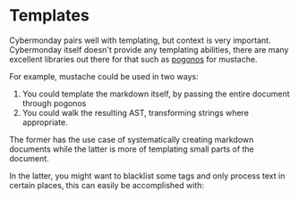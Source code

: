 # Templates

Cybermonday pairs well with templating, but context is very important.
Cybermonday itself doesn't provide any templating abilities, there are many
excellent libraries out there for that such as
[pogonos](https://github.com/athos/pogonos) for mustache.

For example, mustache could be used in two ways:

1. You could template the markdown itself, by passing the entire document
   through pogonos
2. You could walk the resulting AST, transforming strings where appropriate.

The former has the use case of systematically creating markdown documents while
the latter is more of templating small parts of the document.

In the latter, you might want to blacklist some tags and only process text in
certain places, this can easily be accomplished with:

```clojure

```
